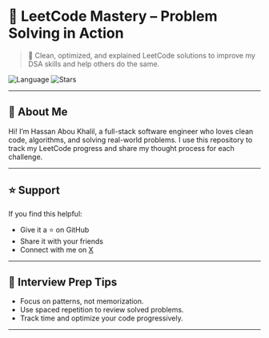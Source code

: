 # 🧠 LeetCode Mastery – Problem Solving in Action

> 🚀 Clean, optimized, and explained LeetCode solutions to improve my DSA skills and help others do the same.

![Language](https://img.shields.io/badge/language-Python-blue)
![Stars](https://img.shields.io/github/stars/hassanaboukhalil/leetcode-journey?style=social)

---

## 👋 About Me

Hi! I’m Hassan Abou Khalil, a full-stack software engineer who loves clean code, algorithms, and solving real-world problems. I use this repository to track my LeetCode progress and share my thought process for each challenge.

---

<!-- ## 📚 Table of Contents

- [📂 Directory Structure](#-repository-structure)
- [📝 Solution Format](#-example-problem-format)
- [🌟 How to Support](#Support)
- [🚀 Tips for Interview Prep](#-interview-prep-tips)
- [📊 My LeetCode Stats](#-leetcode-stats)

--- -->

## ⭐ Support

If you find this helpful:

- Give it a ⭐ on GitHub
- Share it with your friends
- Connect with me on [X](https://twitter.com/CodingHassan)

---

## 🧠 Interview Prep Tips

- Focus on patterns, not memorization.
- Use spaced repetition to review solved problems.
- Track time and optimize your code progressively.

---
